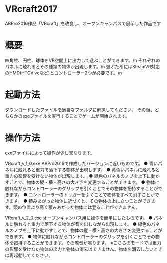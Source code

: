 # VRcraft2017
ABPro2016作品「VRcraft」を改良し、オープンキャンパスで展示した作品です

# 概要

四角柱、円柱、球体をVR空間上に出力して遊ぶことができます。\n
それぞれのパネルに触れるとその種類の物体が出現します。\n
遊ぶためにはSteamVR対応のHMD(HTCViveなど)とコントローラー2つが必要です。\n

# 起動方法

ダウンロードしたファイルを適当なフォルダに解凍してください。
その後、どちらかのexeファイルを実行することでゲームが開始されます。

# 操作方法
exeファイルによって操作が少し異なります。

VRcraft_v_1_0.exe
  ABPro2016で作成したバージョンに近いものです。
  ● 青いパネルに触れると重力で落下する物体が出現します。
  ● 黄色いパネルに触れると重力の影響を受けない物体が出現します。
  ● 緑色のパネルのノブを上下に動かすことで、物体の縦・横・高さの大きさを変更することができます。
  ● 物体に触れながらコントローラーのグリップを引くことでその物体を把持することができます。
  ● コントローラーのトリガーを引くことで物体をすべて消すことができます。
  ● 積みあがった物体に近づくと、その物体の上に立つことができます。頭の位置より高く積みあがった物体には登ることができません。
  
VRcraft_v_2_0.exe
  オープンキャンパス用に操作を簡単にしたものです。
  ● パネルに触れると重力で落下する物体が音を出しながら出現します。
  ● 緑色のパネルのノブを上下に動かすことで、物体の縦・横・高さの大きさを変更することができます。
  ● 物体に触れながらコントローラーのグリップを引くことでその物体を把持することができます。その際音が鳴ります。
  ※こちらのモードでは重力の影響を受けない物体の出力と物体の消去はできません。物体を消去したいときは再起動してください。
  

